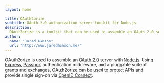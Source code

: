 ```yaml
---
layout: home

title: OAuth2orize
subtitle: OAuth 2.0 authorization server toolkit for Node.js
description:
  OAuth2orize is a toolkit that can be used to assemble an OAuth 2.0 server using Node.js and Express.
author:
  name: "Jared Hanson"
  url: "http://www.jaredhanson.me/"
---
```


OAuth2orize is used to assemble an [OAuth 2.0](https://datatracker.ietf.org/doc/html/rfc6749)
server with [Node.js](https://nodejs.org/).  Using [Express](https://expressjs.com/),
[Passport](https://www.passportjs.org/) authentication middleware, and a
pluggable suite of grants and exchanges, OAuth2orize can be used to protect APIs
and provide single sign-on via [OpenID Connect](https://openid.net/connect/).
